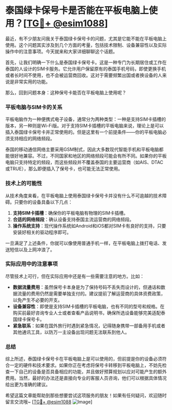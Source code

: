 # 泰国绿卡保号卡是否能在平板电脑上使用？[[TG💪+ @esim1088](https://t.me/s/esim1088)]

最近，有不少朋友问我关于泰国绿卡保号卡的问题，尤其是它能不能在平板电脑上使用。这个问题其实涉及到几个方面的考量，包括技术限制、设备兼容性以及实际操作中的注意事项。今天就来和大家详细聊聊这个话题。

首先，让我们明确一下什么是泰国绿卡保号卡。这是一种专门为长期居住或工作在泰国的人设计的SIM卡服务。它允许用户保留原有的泰国手机号码，即使更换手机或者长时间不使用，也不会被运营商回收。这对于需要频繁出国或者换设备的人来说是非常实用的功能。

那么，回到问题本身：这种保号卡能否在平板电脑上使用呢？

### 平板电脑与SIM卡的关系

平板电脑作为一种便携式电子设备，通常分为两种类型：一种是支持SIM卡插槽的版本，另一种则是Wi-Fi版。对于支持SIM卡插槽的平板电脑来说，理论上是可以插入泰国绿卡保号卡并正常使用的。但是这里有一个前提条件——你的平板电脑必须支持相应的网络频段。

泰国的移动通信网络主要采用GSM制式，因此大多数现代智能手机和平板电脑都能很好地兼容。不过，不同国家和地区的网络频段可能会有所不同。如果你的平板电脑只支持特定的频段，而这些频段并不覆盖泰国的主要运营商（如AIS、DTAC或TRUE），那么即便插入了保号卡，也可能无法正常使用。

### 技术上的可能性

从技术角度来看，在平板电脑上使用泰国绿卡保号卡并没有什么不可逾越的技术障碍。只要你的设备具备以下几点：

1. **支持SIM卡插槽**：确保你的平板电脑有物理的SIM卡插槽。
2. **合适的网络频段**：确认设备支持泰国主流运营商的网络频段。
3. **操作系统支持**：现代操作系统如Android和iOS都对SIM卡有良好的支持，只要安装好相关的驱动程序即可。

一旦满足了上述条件，你就可以像使用普通手机一样，在平板电脑上拨打电话、发送短信以及上网冲浪了。

### 实际应用中的注意事项

尽管技术上可行，但在实际应用中还是有一些需要注意的地方。比如：

- **数据流量费用**：虽然保号卡本身是为了保持号码不丢失而设计的，但通话和数据流量的费用仍然是需要单独支付的。建议提前了解运营商的具体资费政策，以免产生不必要的开支。
- **设备兼容性**：即使是支持SIM卡插槽的平板电脑，也有不同的型号和规格。在购买前最好咨询专业人士或者查看产品说明书，确保所选设备能够完美适配泰国绿卡保号卡。
- **紧急联系**：如果在国外旅行时遇到紧急情况，记得随身携带一部备用手机或者其他通讯工具，以防万一主设备出现问题无法联系到他人。

### 总结

综上所述，泰国绿卡保号卡在平板电脑上是可以使用的，但前提是你的设备必须符合一定的硬件和技术要求。如果你正在考虑将保号卡转移到平板电脑上，不妨先检查一下自己的设备是否具备相应的功能，并且做好预算规划以应对可能产生的额外费用。当然，最好的办法还是直接向专业的客服人员咨询，他们可以根据具体情况给出更为准确的建议。

希望这篇文章能帮助到那些想要尝试这项服务的朋友！如果有任何疑问，欢迎随时留言交流哦~ [[TG💪+ @esim1088](https://t.me/s/esim1088) ![Image](https://i.postimg.cc/4NQfJmqS/Snipaste-2025-05-13-00-14-12.png)]